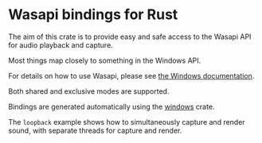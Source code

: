 # Wasapi bindings for Rust

The aim of this crate is to provide easy and safe access to the Wasapi API for audio playback and capture.

Most things map closely to something in the Windows API.

For details on how to use Wasapi, please see [the Windows documentation](https://docs.microsoft.com/en-us/windows/win32/coreaudio/core-audio-interfaces).

Both shared and exclusive modes are supported.

Bindings are generated automatically using the [windows](https://crates.io/crates/windows) crate.

The `loopback` example shows how to simultaneously capture and render sound, with separate threads for capture and render.